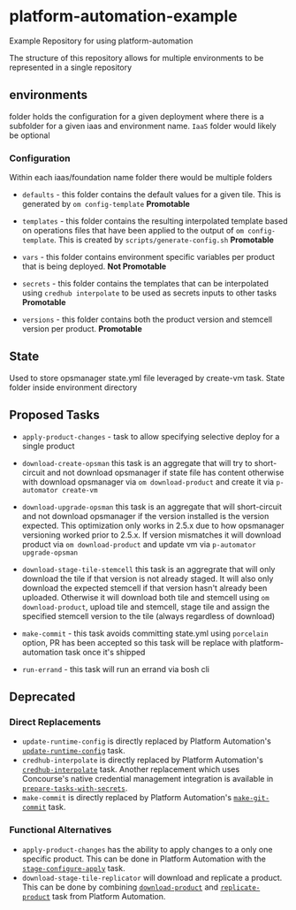 # platform-automation-example
Example Repository for using platform-automation

The structure of this repository allows for multiple environments to be represented in a single repository

## environments

folder holds the configuration for a given deployment where there is a subfolder for a given iaas and environment name.  `IaaS` folder would likely be optional

### Configuration

Within each iaas/foundation name folder there would be multiple folders

* `defaults` - this folder contains the default values for a given tile.  This is generated by `om config-template` **Promotable**

* `templates` - this folder contains the resulting interpolated template based on operations files that have been applied to the output of `om config-template`.  This is created by `scripts/generate-config.sh` **Promotable**

* `vars` - this folder contains environment specific variables per product that is being deployed. **Not Promotable**

* `secrets` - this folder contains the templates that can be interpolated using `credhub interpolate` to be used as secrets inputs to other tasks **Promotable**

* `versions` - this folder contains both the product version and stemcell version per product. **Promotable**

## State

Used to store opsmanager state.yml file leveraged by create-vm task.  State folder inside environment directory

## Proposed Tasks

* `apply-product-changes` - task to allow specifying selective deploy for a single product

* `download-create-opsman` this task is an aggregate that will try to short-circuit and not download opsmanager if state file has content otherwise with download opsmanager via `om download-product` and create it via `p-automator create-vm`

* `download-upgrade-opsman` this task is an aggregate that will short-circuit and not download opsmanager if the version installed is the version expected.  This optimization only works in 2.5.x due to how opsmanager versioning worked prior to 2.5.x.  If version mismatches it will download product via `om download-product` and update vm via `p-automator upgrade-opsman`

* `download-stage-tile-stemcell` this task is an aggregrate that will only download the tile if that version is not already staged.  It will also only download the expected stemcell if that version hasn't already been uploaded.  Otherwise it will download both tile and stemcell using `om download-product`, upload tile and stemcell, stage tile and assign the specified stemcell version to the tile (always regardless of download)

* `make-commit` - this task avoids committing state.yml using `porcelain` option, PR has been accepted so this task will be replace with platform-automation task once it's shipped

* `run-errand` - this task will run an errand via bosh cli

## Deprecated

### Direct Replacements
* `update-runtime-config` is directly replaced by Platform Automation's
  [`update-runtime-config`](https://docs.pivotal.io/platform-automation/v4.4/tasks.html#update-runtime-config) task.
* `credhub-interpolate` is directly replaced by Platform Automation's
  [`credhub-interpolate`](https://docs.pivotal.io/platform-automation/v4.4/tasks.html#credhub-interpolate) task.
  Another replacement which uses Concourse's native credential management integration is available in [`prepare-tasks-with-secrets`](https://docs.pivotal.io/platform-automation/v4.4/tasks.html#prepare-tasks-with-secrets).
* `make-commit` is directly replaced by Platform Automation's
  [`make-git-commit`](https://docs.pivotal.io/platform-automation/v4.4/tasks.html#make-git-commit) task.

  
### Functional Alternatives
* `apply-product-changes` has the ability to apply changes to a only one specific product.
  This can be done in Platform Automation
  with the [`stage-configure-apply`](https://docs.pivotal.io/platform-automation/v4.3/tasks.html#stage-configure-apply) task.
* `download-stage-tile-replicator` will download and replicate a product.
  This can be done by combining [`download-product`](https://docs.pivotal.io/platform-automation/v4.4/tasks.html#download-product) and
  [`replicate-product`](https://docs.pivotal.io/platform-automation/v4.4/tasks.html#replicate-product) task from Platform Automation.
